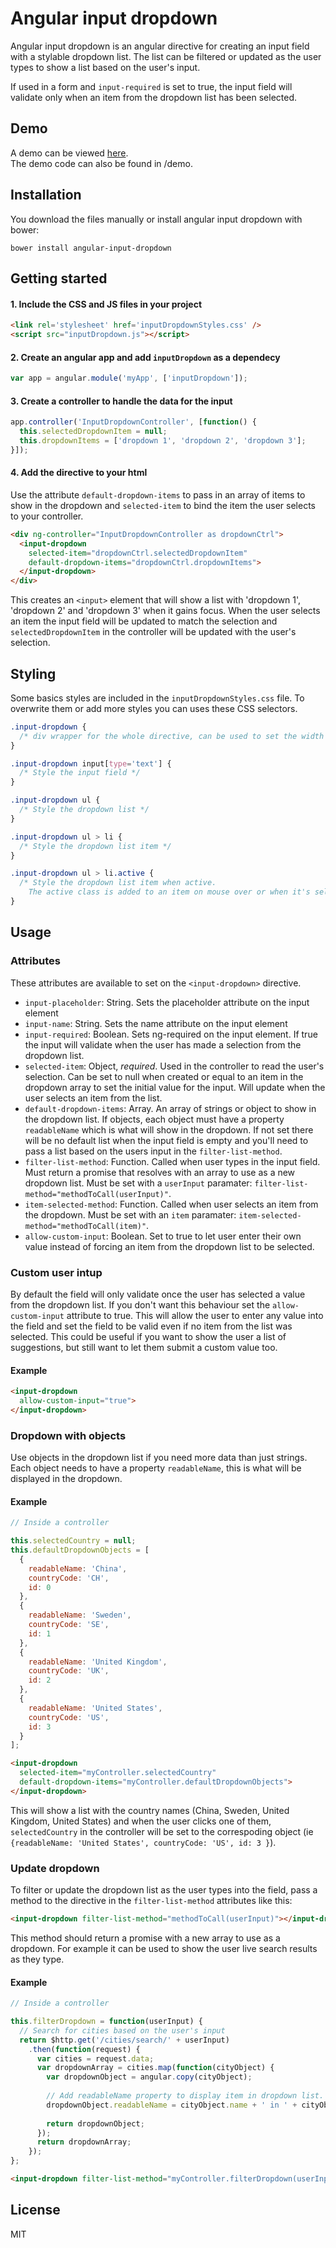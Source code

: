 # Angular input dropdown
Angular input dropdown is an angular directive for creating an input field with a stylable dropdown list. The list can be filtered or updated as the user types to show a list based on the user's input.

If used in a form and `input-required` is set to true, the input field will validate only when an item from the dropdown list has been selected.

## Demo
A demo can be viewed <a href="https://embed.plnkr.co/4HZ0CS/preview">here</a>.   
The demo code can also be found in /demo.

## Installation
You download the files manually or install angular input dropdown with bower:
```
bower install angular-input-dropdown
```

## Getting started
#### 1. Include the CSS and JS files in your project
```html
<link rel='stylesheet' href='inputDropdownStyles.css' />
<script src="inputDropdown.js"></script>
```

#### 2. Create an angular app and add `inputDropdown` as a dependecy
```js
var app = angular.module('myApp', ['inputDropdown']);
```

#### 3. Create a controller to handle the data for the input
```js
app.controller('InputDropdownController', [function() {
  this.selectedDropdownItem = null;
  this.dropdownItems = ['dropdown 1', 'dropdown 2', 'dropdown 3'];
}]);
```

#### 4. Add the directive to your html
Use the attribute `default-dropdown-items` to pass in an array of items to show in the dropdown and `selected-item` to bind the item the user selects to your controller.
```html
<div ng-controller="InputDropdownController as dropdownCtrl">
  <input-dropdown
    selected-item="dropdownCtrl.selectedDropdownItem"
    default-dropdown-items="dropdownCtrl.dropdownItems">
  </input-dropdown>
</div>
```
This creates an `<input>` element that will show a list with 'dropdown 1', 'dropdown 2' and 'dropdown 3' when it gains focus.
When the user selects an item the input field will be updated to match the selection and `selectedDropdownItem` in the controller will be updated with the user's selection.

## Styling
Some basics styles are included in the `inputDropdownStyles.css` file. To overwrite them or add more styles you can uses these CSS selectors.
```css
.input-dropdown {
  /* div wrapper for the whole directive, can be used to set the width for the input and dropdown list */
}

.input-dropdown input[type='text'] {
  /* Style the input field */
}

.input-dropdown ul {
  /* Style the dropdown list */
}

.input-dropdown ul > li {
  /* Style the dropdown list item */
}

.input-dropdown ul > li.active {
  /* Style the dropdown list item when active.
    The active class is added to an item on mouse over or when it's selected with the arrow keys. */
}
```

## Usage

### Attributes
These attributes are available to set on the `<input-dropdown>` directive.

* `input-placeholder`: String. Sets the placeholder attribute on the input element
* `input-name`: String. Sets the name attribute on the input element
* `input-required`: Boolean. Sets ng-required on the input element. If true the input will validate when the user has made a selection from the dropdown list.
* `selected-item`: Object, *required*. Used in the controller to read the user's selection. Can be set to null when created or equal to an item in the dropdown array to set the initial value for the input. Will update when the user selects an item from the list.
* `default-dropdown-items`: Array. An array of strings or object to show in the dropdown list. If objects, each object must have a property `readableName` which is what will show in the dropdown. If not set there will be no default list when the input field is empty and you'll need to pass a list based on the users input in the `filter-list-method`.
* `filter-list-method`: Function. Called when user types in the input field. Must return a promise that resolves with an array to use as a new dropdown list. Must be set with a `userInput` paramater: `filter-list-method="methodToCall(userInput)"`.
* `item-selected-method`: Function. Called when user selects an item from the dropdown. Must be set with an `item` paramater: `item-selected-method="methodToCall(item)"`.
* `allow-custom-input`: Boolean. Set to true to let user enter their own value instead of forcing an item from the dropdown list to be selected.

### Custom user intup
By default the field will only validate once the user has selected a value from the dropdown list. If you don't want this behaviour set the `allow-custom-input` attribute to true. This will allow the user to enter any value into the field and  set the field to be valid even if no item from the list was selected. This could be useful if you want to show the user a list of suggestions, but still want to let them submit a custom value too.

#### Example
```html
<input-dropdown
  allow-custom-input="true">
</input-dropdown>
```

### Dropdown with objects
Use objects in the dropdown list if you need more data than just strings. Each object needs to have a property `readableName`, this is what will be displayed in the dropdown.

#### Example
```js
// Inside a controller

this.selectedCountry = null;
this.defaultDropdownObjects = [
  {
    readableName: 'China',
    countryCode: 'CH',
    id: 0
  },
  {
    readableName: 'Sweden',
    countryCode: 'SE',
    id: 1
  },
  {
    readableName: 'United Kingdom',
    countryCode: 'UK',
    id: 2
  },
  {
    readableName: 'United States',
    countryCode: 'US',
    id: 3
  }
];
```
```html
<input-dropdown
  selected-item="myController.selectedCountry"
  default-dropdown-items="myController.defaultDropdownObjects">
</input-dropdown>
```
This will show a list with the country names (China, Sweden, United Kingdom, United States) and when the user clicks one of them, `selectedCountry` in the controller will be set to the correspoding object (ie `{readableName: 'United States', countryCode: 'US', id: 3 }`).

### Update dropdown
To filter or update the dropdown list as the user types into the field, pass a method to the directive in the `filter-list-method` attributes like this:
```html
<input-dropdown filter-list-method="methodToCall(userInput)"></input-dropdown>
```
This method should return a promise with a new array to use as a dropdown. For example it can be used to show the user live search results as they type.

#### Example
```js
// Inside a controller

this.filterDropdown = function(userInput) {
  // Search for cities based on the user's input
  return $http.get('/cities/search/' + userInput)
    .then(function(request) {
      var cities = request.data;
      var dropdownArray = cities.map(function(cityObject) {
        var dropdownObject = angular.copy(cityObject);
        
        // Add readableName property to display item in dropdown list.
        dropdownObject.readableName = cityObject.name + ' in ' + cityObject.country;
        
        return dropdownObject;
      });
      return dropdownArray;
    });
};
```
```html
<input-dropdown filter-list-method="myController.filterDropdown(userInput)"></input-dropdown>
```


## License
MIT
